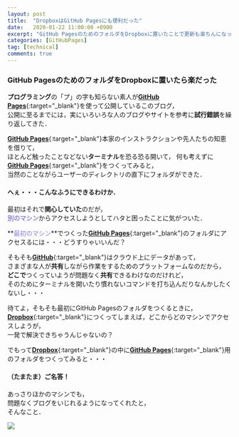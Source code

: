 ```yaml
---
layout: post
title:  "DropboxはGitHub Pagesにも便利だった"
date:   2020-01-22 11:00:00 +0900
excerpt: "GitHub PagesのためのフォルダをDropboxに置いたことで更新も楽ちんになった・・・"
categories: [GitHubPages]
tag: [technical]
comments: true
---
```

### GitHub PagesのためのフォルダをDropboxに置いたら楽だった

**プログラミング**の「プ」の字も知らない素人が[**GitHub Pages**][gp]{:target="_blank"}を使って公開しているこのブログ，  
公開に至るまでには，実にいろいろな人のブログやサイトを参考に**試行錯誤**を繰り返してきた．

[**GitHub Pages**][gp]{:target="_blank"}本家のインストラクションや先人たちの知恵を借りて，  
ほとんど触ったことなどない**ターミナル**を恐る恐る開いて，
何も考えずに[**GitHub Pages**][gp]{:target="_blank"}をつくってみると，  
当然のことながらユーザーのディレクトリの直下にフォルダができた．

#### へぇ・・・こんなふうにできるわけか．

最初はそれで**関心していた**のだが，  
<span style="color: #8d7edc;"><strong>別のマシン</strong></span>からアクセスしようとしてハタと困ったことに気がついた．

**<span style="color: #8d7edc;">最初のマシン</span>**でつくった[**GitHub Pages**][gp]{:target="_blank"}のフォルダにアクセスるには・・・どうすりゃいいんだ？

そもそも[**GitHub**][gh]{:target="_blank"}はクラウド上にデータがあって，  
さまざまな人が**共有**しながら作業をするためのプラットフォームなのだから，  
**どこで**つくっていようが問題なく**共有**できるわけなのだけれど，  
そのためにターミナルを開いたり慣れないコマンドを打ち込んだりなんかしたくないし・・・

待てよ，そもそも最初にGitHub Pagesのフォルダをつくるときに，  
[**Dropbox**][db]{:target="_blank"}につくってしまえば，どこからどのマシンでアクセスしようが，  
一発で解決できちゃうんじゃないの？

でもって[**Dropbox**][db]{:target="_blank"}の中に[**GitHub Pages**][gp]{:target="_blank"}用のフォルダをつくってみると・・・

#### （たまたま）ご名答！

あっさりほかのマシンでも，  
問題なくブログをいじれるようになってくれたと，  
そんなこと．

<a href="https://www.amazon.co.jp/GitHub%E5%AE%9F%E8%B7%B5%E5%85%A5%E9%96%80%E2%94%80%E2%94%80Pull-Request%E3%81%AB%E3%82%88%E3%82%8B%E9%96%8B%E7%99%BA%E3%81%AE%E5%A4%89%E9%9D%A9-WEB-PRESS-plus-ebook/dp/B07JLJSDMJ/ref=as_li_ss_il?__mk_ja_JP=%E3%82%AB%E3%82%BF%E3%82%AB%E3%83%8A&keywords=GitHub&qid=1577256598&sr=8-5&linkCode=li2&tag=palibera-22&linkId=4aec90359112a8a8ccb139c8ec9f87f5&language=ja_JP" target="_blank"><img border="0" src="//ws-fe.amazon-adsystem.com/widgets/q?_encoding=UTF8&ASIN=B07JLJSDMJ&Format=_SL160_&ID=AsinImage&MarketPlace=JP&ServiceVersion=20070822&WS=1&tag=palibera-22&language=ja_JP" ></a><img src="https://ir-jp.amazon-adsystem.com/e/ir?t=palibera-22&language=ja_JP&l=li2&o=9&a=B07JLJSDMJ" width="1" height="1" border="0" alt="" style="border:none !important; margin:0px !important;" />  

[db]: https://www.dropbox.com/
[gh]: https://github.com
[gp]: https://pages.github.com
